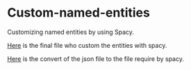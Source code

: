 # Custom-named-entities
Customizing named entities by using Spacy.

[Here](https://github.com/destoone/Custom-named-entities/blob/main/spacy_ner_custom_entities.py) is the final file who custom the entities with spacy.

[Here](https://github.com/destoone/Custom-named-entities/blob/main/json_to_spacy.py) is the convert of the json file to the file require by spacy.
